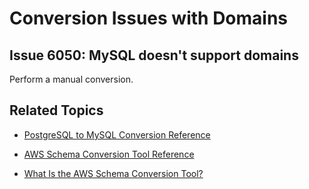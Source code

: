 # Conversion Issues with Domains<a name="sct-reference-PostgreSQL-MySQL-Domains"></a>

## Issue 6050: MySQL doesn't support domains<a name="sct-reference-6050"></a>

Perform a manual conversion\.

## Related Topics<a name="w3ab1c37c17c11d115b5"></a>

+  [PostgreSQL to MySQL Conversion Reference](sct-reference-PostgreSQL-MySQL-overview.md) 

+  [AWS Schema Conversion Tool Reference](CHAP_SchemaConversionTool.Reference.md) 

+  [What Is the AWS Schema Conversion Tool?](Welcome.md) 